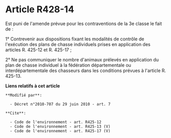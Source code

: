 # Article R428-14

Est puni de l'amende prévue pour les contraventions de la 3e classe le fait de : 

1° Contrevenir aux dispositions fixant les modalités de contrôle de l'exécution des plans de chasse individuels prises en
application des articles R. 425-12 et R. 425-17 ; 

2° Ne pas communiquer le nombre d'animaux prélevés en application du plan de chasse individuel à la fédération départementale
ou interdépartementale des chasseurs dans les conditions prévues à l'article R. 425-13.

**Liens relatifs à cet article**

	**Modifié par**:

	  - Décret n°2010-707 du 29 juin 2010 - art. 7

	**Cite**:

	  - Code de l'environnement - art. R425-12
	  - Code de l'environnement - art. R425-13 (V)
	  - Code de l'environnement - art. R425-17 (V)
